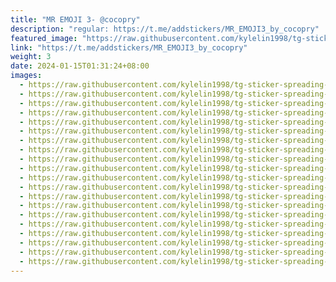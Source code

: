 ```yaml
---
title: "MR EMOJI 3- @cocopry"
description: "regular: https://t.me/addstickers/MR_EMOJI3_by_cocopry"
featured_image: "https://raw.githubusercontent.com/kylelin1998/tg-sticker-spreading-worldwide-images/main/img/d95aa2d8-68af-40c6-a792-39e501e4b3da.jpg"
link: "https://t.me/addstickers/MR_EMOJI3_by_cocopry"
weight: 3
date: 2024-01-15T01:31:24+08:00
images:
  - https://raw.githubusercontent.com/kylelin1998/tg-sticker-spreading-worldwide-images/main/img/d95aa2d8-68af-40c6-a792-39e501e4b3da.jpg
  - https://raw.githubusercontent.com/kylelin1998/tg-sticker-spreading-worldwide-images/main/img/e0273715-d5a8-48fd-851e-cedb683c75a3.jpg
  - https://raw.githubusercontent.com/kylelin1998/tg-sticker-spreading-worldwide-images/main/img/e2abe38c-5a39-4b1e-a586-6f43565c504e.jpg
  - https://raw.githubusercontent.com/kylelin1998/tg-sticker-spreading-worldwide-images/main/img/c871537b-9015-4b1a-b92a-38e972dfd337.jpg
  - https://raw.githubusercontent.com/kylelin1998/tg-sticker-spreading-worldwide-images/main/img/ca1fa54b-5934-4632-9cbe-f13a01569687.jpg
  - https://raw.githubusercontent.com/kylelin1998/tg-sticker-spreading-worldwide-images/main/img/bf50b95b-5f16-4395-9a4d-29fd0ee5ae7b.jpg
  - https://raw.githubusercontent.com/kylelin1998/tg-sticker-spreading-worldwide-images/main/img/2a8cbf0b-84a6-4d7b-8cd8-2d45da05f0a2.jpg
  - https://raw.githubusercontent.com/kylelin1998/tg-sticker-spreading-worldwide-images/main/img/0e1b5614-c74d-4dde-9019-95f2f0fa2cc5.jpg
  - https://raw.githubusercontent.com/kylelin1998/tg-sticker-spreading-worldwide-images/main/img/22165744-d345-4d35-a2b6-6b96ba3842ac.jpg
  - https://raw.githubusercontent.com/kylelin1998/tg-sticker-spreading-worldwide-images/main/img/9c917e11-3f17-440e-9b53-4206d74afd52.jpg
  - https://raw.githubusercontent.com/kylelin1998/tg-sticker-spreading-worldwide-images/main/img/cb3754e9-635a-439a-8e87-ce8b62ae2ef5.jpg
  - https://raw.githubusercontent.com/kylelin1998/tg-sticker-spreading-worldwide-images/main/img/f8501288-c1ee-481b-93fa-7bc6b10b9eb3.jpg
  - https://raw.githubusercontent.com/kylelin1998/tg-sticker-spreading-worldwide-images/main/img/f3128ba3-7f6e-4b78-b9d1-f0d1621c204d.jpg
  - https://raw.githubusercontent.com/kylelin1998/tg-sticker-spreading-worldwide-images/main/img/00941446-e1a7-4f8c-9a07-5252f701e454.jpg
  - https://raw.githubusercontent.com/kylelin1998/tg-sticker-spreading-worldwide-images/main/img/4f5d6d81-718f-4703-a694-bdcb48ec41a0.jpg
  - https://raw.githubusercontent.com/kylelin1998/tg-sticker-spreading-worldwide-images/main/img/d1633888-3883-4237-8994-ef5808865c38.jpg
  - https://raw.githubusercontent.com/kylelin1998/tg-sticker-spreading-worldwide-images/main/img/23405d96-19a4-45f6-bc6d-903ec8218bac.jpg
  - https://raw.githubusercontent.com/kylelin1998/tg-sticker-spreading-worldwide-images/main/img/4e3519f0-08a7-4383-8b64-b5eecac2a66b.jpg
  - https://raw.githubusercontent.com/kylelin1998/tg-sticker-spreading-worldwide-images/main/img/232e90f1-9446-464d-818c-486be6ea0998.jpg
  - https://raw.githubusercontent.com/kylelin1998/tg-sticker-spreading-worldwide-images/main/img/071a7bc2-337d-4c09-a615-a4c7820af2fd.jpg
---
```

